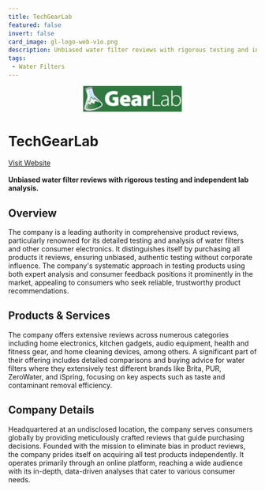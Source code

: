 ```yaml
---
title: TechGearLab
featured: false
invert: false
card_image: gl-logo-web-v1o.png
description: Unbiased water filter reviews with rigorous testing and independent lab analysis.
tags: 
 - Water Filters
---
```


<div align="center">
<a href="https://www.techgearlab.com/topics/kitchen/best-water-filter">
<img src="gl-logo-web-v1o.png" alt="Logo" style="min-width: 200px; max-width: 600px; height: auto;" >
</a>
</div>

# TechGearLab
<a href="https://www.techgearlab.com/topics/kitchen/best-water-filter">Visit Website</a>
<br>
<br>
**Unbiased water filter reviews with rigorous testing and independent lab analysis.**

## Overview
The company is a leading authority in comprehensive product reviews, particularly renowned for its detailed testing and analysis of water filters and other consumer electronics. It distinguishes itself by purchasing all products it reviews, ensuring unbiased, authentic testing without corporate influence. The company's systematic approach in testing products using both expert analysis and consumer feedback positions it prominently in the market, appealing to consumers who seek reliable, trustworthy product recommendations.
## Products & Services 
The company offers extensive reviews across numerous categories including home electronics, kitchen gadgets, audio equipment, health and fitness gear, and home cleaning devices, among others. A significant part of their offering includes detailed comparisons and buying advice for water filters where they extensively test different brands like Brita, PUR, ZeroWater, and iSpring, focusing on key aspects such as taste and contaminant removal efficiency.
## Company Details 
Headquartered at an undisclosed location, the company serves consumers globally by providing meticulously crafted reviews that guide purchasing decisions. Founded with the mission to eliminate bias in product reviews, the company prides itself on acquiring all test products independently. It operates primarily through an online platform, reaching a wide audience with its in-depth, data-driven analyses that cater to various consumer needs.

